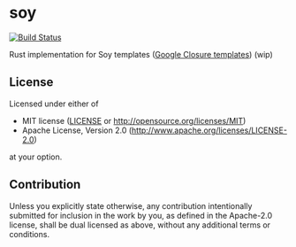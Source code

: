 # soy

[![Build Status](https://travis-ci.org/kcaffrey/soy-rs.svg?branch=master)](https://travis-ci.org/kcaffrey/soy-rs)

Rust implementation for Soy templates ([Google Closure templates](https://github.com/google/closure-templates)) (wip)

## License

Licensed under either of

 * MIT license
   ([LICENSE](LICENSE) or http://opensource.org/licenses/MIT)
 * Apache License, Version 2.0
   (http://www.apache.org/licenses/LICENSE-2.0)

at your option.

## Contribution

Unless you explicitly state otherwise, any contribution intentionally submitted
for inclusion in the work by you, as defined in the Apache-2.0 license, shall be
dual licensed as above, without any additional terms or conditions.
